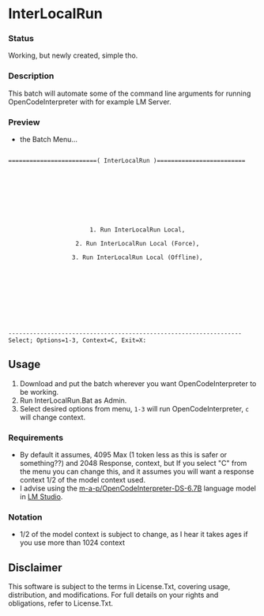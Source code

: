 # InterLocalRun

### Status
Working, but newly created, simple tho.

### Description
This batch will automate some of the command line arguments for running OpenCodeInterpreter with for example LM Server.

### Preview
- the Batch Menu...
```

=========================( InterLocalRun )=========================









                       1. Run InterLocalRun Local,

                   2. Run InterLocalRun Local (Force),

                  3. Run InterLocalRun Local (Offline),










------------------------------------------------------------------
Select; Options=1-3, Context=C, Exit=X:

```

## Usage
1. Download and put the batch wherever you want OpenCodeInterpreter to be working.
2. Run InterLocalRun.Bat as Admin.
3. Select desired options from menu, `1-3` will run OpenCodeInterpreter, `c` will change context.

### Requirements
- By default it assumes, 4095 Max (1 token less as this is safer or something??) and 2048 Response, context, but If you select "C" from the menu you can change this, and it assumes you will want a response context 1/2 of the model context used.
- I advise using the [m-a-p/OpenCodeInterpreter-DS-6.7B](https://huggingface.co/m-a-p/OpenCodeInterpreter-DS-6.7B)  language model in [LM Studio](https://lmstudio.ai/).

### Notation
- 1/2 of the model context is subject to change, as I hear it takes ages if you use more than 1024 context 

## Disclaimer
This software is subject to the terms in License.Txt, covering usage, distribution, and modifications. For full details on your rights and obligations, refer to License.Txt.
